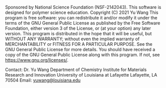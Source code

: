 Sponsored by National Science Foundation (NSF-2142043).
This software is designed for polymer science education. Copyright (C) 2021 Yu Wang
This program is free software: you can redistribute it and/or modify it under the terms of the GNU General Public License as published by the Free Software Foundation, either version 3 of the License, or (at your option) any later version.
This program is distributed in the hope that it will be useful, but WITHOUT ANY WARRANTY; without even the implied warranty of MERCHANTABILITY or FITNESS FOR A PARTICULAR PURPOSE. See the GNU General Public License for more details.
You should have received a copy of the GNU General Public License along with this program. If not, see https://www.gnu.org/licenses/.

Contact: Dr. Yu Wang 
Department of Chemistry
Institute for Materials Research and Innovation
University of Louisiana at Lafayette
Lafayette, LA 70504
Email: yuwang@louisiana.edu
